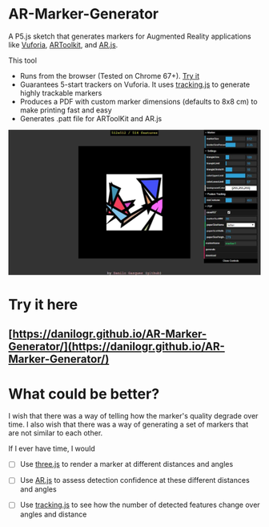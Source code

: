 # AR-Marker-Generator

A P5.js sketch that generates markers for Augmented Reality applications like [Vuforia](https://www.vuforia.com/), [ARToolkit](https://github.com/artoolkit), and [AR.js](https://github.com/jeromeetienne/AR.js).

This tool
 * Runs from the browser (Tested on Chrome 67+). [Try it](https://danilogr.github.io/AR-Marker-Generator/)
 * Guarantees 5-start trackers on Vuforia. It uses [tracking.js](https://trackingjs.com/) to generate highly trackable markers
 * Produces a PDF with custom marker dimensions (defaults to 8x8 cm) to make printing fast and easy
 * Generates .patt file for ARToolKit and AR.js
 

![Screenshot](screenshot.JPG)

# Try it here

## [https://danilogr.github.io/AR-Marker-Generator/](https://danilogr.github.io/AR-Marker-Generator/)

# What could be better?

I wish that there was a way of telling how the marker's quality degrade over time. I also wish that there was a way of generating a set of markers that are not similar to each other.

If I ever have time, I would 

- [ ] Use [three.js](https://threejs.org/) to render a marker at different distances and angles
- [ ] Use [AR.js](https://github.com/jeromeetienne/AR.js) to assess detection confidence at these different distances and angles
- [ ] Use [tracking.js](https://trackingjs.com/) to see how the number of detected features change over angles and distance


